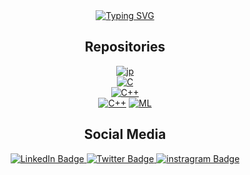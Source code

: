 <!-- Intro -->
<div id="Intro" align="center">
 <a href="https://git.io/typing-svg"><img src="https://readme-typing-svg.demolab.com?font=Special+Elite&size=30&pause=1000&center=true&vCenter=true&width=550&lines=+Hi%2C+I+am+Murali+Krishna+Mallela;It's+Nice+to+meet+You!" alt="Typing SVG" /></a>
 <h5></h5>
</div>
<div id="Repositories" align="center">
    <h2>Repositories</h2>
</div>
<!-- Repositories-->
<div id="repositories" align="center">

   <a href="https://github.com/muralimallela/jpLab"><img alt="jp" src="https://img.shields.io/badge/-Java Programming-orange?style=for-the-badge"></a><br>
  <a href="https://github.com/muralimallela/c-programing"><img alt="C" src="https://img.shields.io/badge/-C Programming-blue?style=for-the-badge"></a><br>
  <a href="https://github.com/muralimallela/DATA-STRUCTURES-IN-C"><img alt="C++" src="https://img.shields.io/badge/-Data%20Structures-green?style=for-the-badge"></a><br>
 <a href="https://github.com/muralimallela/CPP"><img alt="C++" src="https://img.shields.io/badge/-C++ Programming-orange?style=for-the-badge"></a>
  <a href="https://github.com/muralimallela/ML_LAB"><img alt="ML" src="https://img.shields.io/badge/-Machine Learning-yellow?style=for-the-badge"></a>
</div>
<div id="Social Media" align="center">
    <h2>Social Media</h2>
</div>
<!-- Social Media -->

<div id="badges" align="center">
  <a href="https://www.linkedin.com/in/muralikrishnamallela/">
    <img src="https://img.shields.io/badge/LinkedIn-0077B5?style=for-the-badge&logo=linkedin&logoColor=white" alt="LinkedIn Badge">
  </a>
  <a href="https://twitter.com/mallelamuralik1">
    <img src="https://img.shields.io/badge/Twitter-blue?style=for-the-badge&logo=twitter&logoColor=white" alt="Twitter Badge">
  </a>
  <a href="https://www.instagram.com/murali_mallela/">
    <img src="https://img.shields.io/badge/Instagram-E4405F?style=for-the-badge&logo=instagram&logoColor=white" alt="instragram Badge">
  </a>
  
 <!-- <a href="#"><img src="https://komarev.com/ghpvc/?username=muralimallela&style=for-the-badge&color=red" alt="Profile Views"></a> -->
</div>

